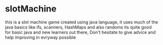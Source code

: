 # slotMachine
this is a slot machine game created using java language, it uses much of the java basics like ifs, scanners, HashMaps and also randoms its quite good for basic java and new learners out there, Don't hesitate to give advice and help improving in evryway possible
